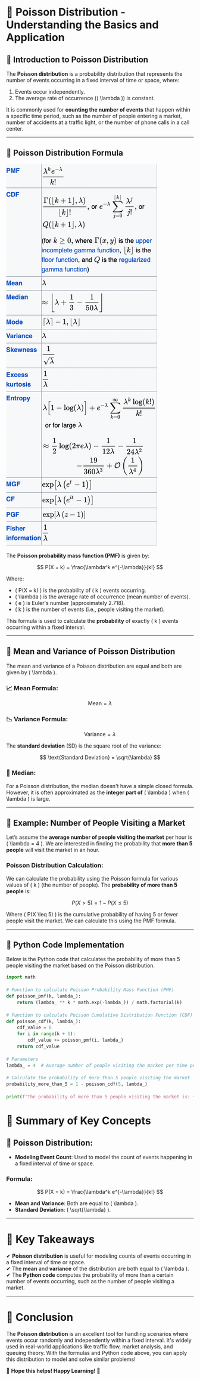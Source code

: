 # 🎲 **Poisson Distribution** - Understanding the Basics and Application

## 🔹 **Introduction to Poisson Distribution**

The **Poisson distribution** is a probability distribution that represents the number of events occurring in a fixed interval of time or space, where:

1. Events occur independently.
2. The average rate of occurrence (\( \lambda \)) is constant.

It is commonly used for **counting the number of events** that happen within a specific time period, such as the number of people entering a market, number of accidents at a traffic light, or the number of phone calls in a call center.

---

## 🎯 **Poisson Distribution Formula**

![Formula](Insight_Images/Poission_formula.png)

The **Poisson probability mass function (PMF)** is given by:

$$
P(X = k) = \frac{\lambda^k e^{-\lambda}}{k!}
$$

Where:

- \( P(X = k) \) is the probability of \( k \) events occurring.
- \( \lambda \) is the average rate of occurrence (mean number of events).
- \( e \) is Euler's number (approximately 2.718).
- \( k \) is the number of events (i.e., people visiting the market).

This formula is used to calculate the **probability** of exactly \( k \) events occurring within a fixed interval.

---

## 🎯 **Mean and Variance of Poisson Distribution**

The mean and variance of a Poisson distribution are equal and both are given by \( \lambda \).

### 📈 **Mean Formula:**

$$
\text{Mean} = \lambda
$$

### 📉 **Variance Formula:**

$$
\text{Variance} = \lambda
$$

The **standard deviation** (SD) is the square root of the variance:

$$
\text{Standard Deviation} = \sqrt{\lambda}
$$

### 🎯 **Median**:

For a Poisson distribution, the median doesn't have a simple closed formula. However, it is often approximated as the **integer part of** \( \lambda \) when \( \lambda \) is large.

---

## 🎯 **Example: Number of People Visiting a Market**

Let’s assume the **average number of people visiting the market** per hour is \( \lambda = 4 \). We are interested in finding the probability that **more than 5 people** will visit the market in an hour.

### **Poisson Distribution Calculation**:

We can calculate the probability using the Poisson formula for various values of \( k \) (the number of people). The **probability of more than 5 people** is:

$$
P(X > 5) = 1 - P(X \leq 5)
$$

Where \( P(X \leq 5) \) is the cumulative probability of having 5 or fewer people visit the market. We can calculate this using the PMF formula.

---

## 🎯 **Python Code Implementation**

Below is the Python code that calculates the probability of more than 5 people visiting the market based on the Poisson distribution.

```python
import math

# Function to calculate Poisson Probability Mass Function (PMF)
def poisson_pmf(k, lambda_):
    return (lambda_ ** k * math.exp(-lambda_)) / math.factorial(k)

# Function to calculate Poisson Cumulative Distribution Function (CDF)
def poisson_cdf(k, lambda_):
    cdf_value = 0
    for i in range(k + 1):
        cdf_value += poisson_pmf(i, lambda_)
    return cdf_value

# Parameters
lambda_ = 4  # Average number of people visiting the market per time period

# Calculate the probability of more than 5 people visiting the market
probability_more_than_5 = 1 - poisson_cdf(5, lambda_)

print(f"The probability of more than 5 people visiting the market is: {probability_more_than_5:.4f}")

```

# 🎯 **Summary of Key Concepts**

## 📌 **Poisson Distribution:**

- **Modeling Event Count**: Used to model the count of events happening in a fixed interval of time or space.

### **Formula:**

$$
P(X = k) = \frac{\lambda^k e^{-\lambda}}{k!}
$$

- **Mean and Variance**: Both are equal to \( \lambda \).
- **Standard Deviation**: \( \sqrt{\lambda} \).

---

# 🎯 **Key Takeaways**

✔ **Poisson distribution** is useful for modeling counts of events occurring in a fixed interval of time or space.  
✔ The **mean** and **variance** of the distribution are both equal to \( \lambda \).  
✔ The **Python code** computes the probability of more than a certain number of events occurring, such as the number of people visiting a market.

---

# 🚀 **Conclusion**

The **Poisson distribution** is an excellent tool for handling scenarios where events occur randomly and independently within a fixed interval. It's widely used in real-world applications like traffic flow, market analysis, and queuing theory. With the formulas and Python code above, you can apply this distribution to model and solve similar problems!

🎯 **Hope this helps! Happy Learning! 🚀**
